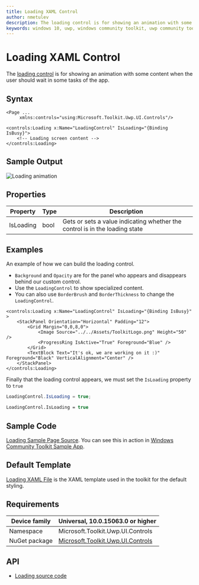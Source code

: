 ```yaml
---
title: Loading XAML Control 
author: nmetulev
description: The loading control is for showing an animation with some content when the user should wait in some tasks of the app.
keywords: windows 10, uwp, windows community toolkit, uwp community toolkit, uwp toolkit, Loading, XAML Control , xaml
---
```


# Loading XAML Control 

The [loading control](https://docs.microsoft.com/dotnet/api/microsoft.toolkit.uwp.ui.controls.loading) is for showing an animation with some content when the user should wait in some tasks of the app.

## Syntax

```xaml
<Page ...
     xmlns:controls="using:Microsoft.Toolkit.Uwp.UI.Controls"/>

<controls:Loading x:Name="LoadingControl" IsLoading="{Binding IsBusy}">
    <!-- Loading screen content -->
</controls:Loading>
```

## Sample Output

![Loading animation](../resources/images/Controls/LoadingXamlControl.gif)

## Properties

| Property | Type | Description |
| -- | -- | -- |
| IsLoading | bool | Gets or sets a value indicating whether the control is in the loading state |

## Examples

An example of how we can build the loading control.

- `Background` and `Opacity` are for the panel who appears and disappears behind our custom control.
- Use the `LoadingControl` to show specialized content.
- You can also use `BorderBrush` and `BorderThickness` to change the `LoadingControl`.

```xaml
<controls:Loading x:Name="LoadingControl" IsLoading="{Binding IsBusy}"  >
    <StackPanel Orientation="Horizontal" Padding="12">
        <Grid Margin="0,0,8,0">
            <Image Source="../../Assets/ToolkitLogo.png" Height="50" />
            <ProgressRing IsActive="True" Foreground="Blue" />
        </Grid>
        <TextBlock Text="It's ok, we are working on it :)" Foreground="Black" VerticalAlignment="Center" />
    </StackPanel>
</controls:Loading>
```

Finally that the loading control appears, we must set the `IsLoading` property to `true`

```csharp
LoadingControl.IsLoading = true;
```
```vb
LoadingControl.IsLoading = true
```

## Sample Code

[Loading Sample Page Source](https://github.com/Microsoft/WindowsCommunityToolkit//tree/master/Microsoft.Toolkit.Uwp.SampleApp/SamplePages/Loading). You can see this in action in [Windows Community Toolkit Sample App](https://www.microsoft.com/store/apps/9NBLGGH4TLCQ).

## Default Template 

[Loading XAML File](https://github.com/Microsoft/WindowsCommunityToolkit//blob/master/Microsoft.Toolkit.Uwp.UI.Controls/Loading/Loading.xaml) is the XAML template used in the toolkit for the default styling.

## Requirements

| Device family | Universal, 10.0.15063.0 or higher |
| -- | -- |
| Namespace | Microsoft.Toolkit.Uwp.UI.Controls |
| NuGet package | [Microsoft.Toolkit.Uwp.UI.Controls](https://www.nuget.org/packages/Microsoft.Toolkit.Uwp.UI.Controls/) |

## API

* [Loading source code](https://github.com/Microsoft/WindowsCommunityToolkit//tree/master/Microsoft.Toolkit.Uwp.UI.Controls/Loading)
